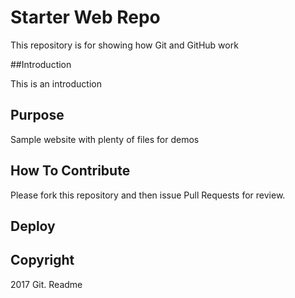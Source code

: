 # Starter Web Repo

This repository is for showing how Git and GitHub work

##Introduction

This is an introduction

## Purpose

Sample website with plenty of files for demos

## How To Contribute

Please fork this repository and then issue Pull Requests for review.

## Deploy

## Copyright

2017 Git. Readme
